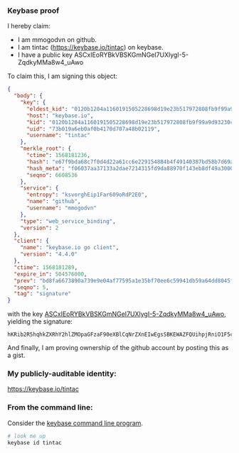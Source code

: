### Keybase proof

I hereby claim:

  * I am mmogodvn on github.
  * I am tintac (https://keybase.io/tintac) on keybase.
  * I have a public key ASCxIEoRYBkVBSKGmNGeI7UXlygI-5-ZqdkyMMa8w4_uAwo

To claim this, I am signing this object:

```json
{
  "body": {
    "key": {
      "eldest_kid": "0120b1204a1160191505228698d19e23b517972808fb9f99a9d93230c6bcc38fee030a",
      "host": "keybase.io",
      "kid": "0120b1204a1160191505228698d19e23b517972808fb9f99a9d93230c6bcc38fee030a",
      "uid": "73b019a6eb0af0b4170d707a48b02119",
      "username": "tintac"
    },
    "merkle_root": {
      "ctime": 1568181236,
      "hash": "e67f9bda68c7f0d4d22a61cc6e229154884b4f49140387bd58b7d69abcd0a49dcb43fe6ec558f3125e523e52f42d2013a7300a515bee6a733d9b057537028c8f",
      "hash_meta": "f06037aa37133a2dae7214315fd9da88970f143eb8df49a3000de1185dddd79d",
      "seqno": 6608536
    },
    "service": {
      "entropy": "ksvorghEip1Far609oRdP2E0",
      "name": "github",
      "username": "mmogodvn"
    },
    "type": "web_service_binding",
    "version": 2
  },
  "client": {
    "name": "keybase.io go client",
    "version": "4.4.0"
  },
  "ctime": 1568181289,
  "expire_in": 504576000,
  "prev": "bd8fa6673890a739e9e04af77595a1e35bf70ee6c59941db59a64dd8045f105b",
  "seqno": 5,
  "tag": "signature"
}
```

with the key [ASCxIEoRYBkVBSKGmNGeI7UXlygI-5-ZqdkyMMa8w4_uAwo](https://keybase.io/tintac), yielding the signature:

```
hKRib2R5hqhkZXRhY2hlZMOpaGFzaF90eXBlCqNrZXnEIwEgsSBKEWAZFQUihpjRniO1F5coCPufmanZMjDGvMOP7gMKp3BheWxvYWTESpcCBcQgvY+mZziQpznp4Er3dZWh41v3DubFmUHbWaZN2ARfEFvEIHwGrFLnLLrX3PHd8lxEPe7e2Ih7wicMRD+KZvnYQkEdAgHCo3NpZ8RA1yJeV46Bb/qaYLwvhi3dhX3FSfm6os2rAc3tlWD6rO9JYPgH5wod9qZRjfIPZOsUGc3SGLzE8JLS0+dKJvssAahzaWdfdHlwZSCkaGFzaIKkdHlwZQildmFsdWXEIAVbD3O798vV0L61m7ladbcWo4H9oArDPy1R0ut1ltfYo3RhZ80CAqd2ZXJzaW9uAQ==

```

And finally, I am proving ownership of the github account by posting this as a gist.

### My publicly-auditable identity:

https://keybase.io/tintac

### From the command line:

Consider the [keybase command line program](https://keybase.io/download).

```bash
# look me up
keybase id tintac
```
